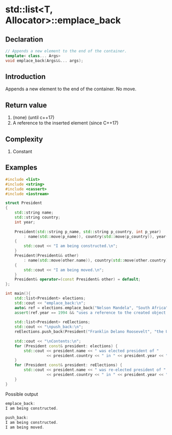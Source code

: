 # std::list<T, Allocator>::emplace_back

## Declaration
~~~c++
// Appends a new element to the end of the container.
template< class... Args>
void emplace_back(Args&&... args);
~~~
## Introduction
Appends a new element to the end of the container.
No move.

## Return value
1. (none) (until c++17)
2. A reference to the inserted element (since C++17)

## Complexity
1. Constant

## Examples
~~~c++
#include <list>
#include <string>
#include <cassert>
#include <iostream>

struct President
{
    std::string name;
    std::string country;
    int year;
 
    President(std::string p_name, std::string p_country, int p_year)
        : name(std::move(p_name)), country(std::move(p_country)), year(p_year)
    {
        std::cout << "I am being constructed.\n";
    }
    President(President&& other)
        : name(std::move(other.name)), country(std::move(other.country)), year(other.year)
    {
        std::cout << "I am being moved.\n";
    }
    President& operator=(const President& other) = default;
};

int main(){
    std::list<President> elections;
    std::cout << "emplace_back:\n";
    auto& ref = elections.emplace_back("Nelson Mandela", "South Africa", 1994);
    assert(ref.year == 1994 && "uses a reference to the created object (C++17)");
 
    std::list<President> reElections;
    std::cout << "\npush_back:\n";
    reElections.push_back(President("Franklin Delano Roosevelt", "the USA", 1936));
 
    std::cout << "\nContents:\n";
    for (President const& president: elections) {
        std::cout << president.name << " was elected president of "
                  << president.country << " in " << president.year << ".\n";
    }
    for (President const& president: reElections) {
        std::cout << president.name << " was re-elected president of "
                  << president.country << " in " << president.year << ".\n";
    }
}
~~~
Possible output
~~~c++
emplace_back:
I am being constructed.
 
push_back:
I am being constructed.
I am being moved.
~~~

